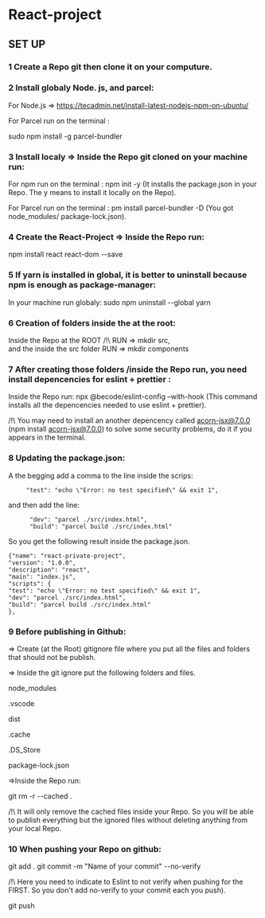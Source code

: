 # React-project

## SET UP

### 1 Create a Repo git then clone it on your computure.
 
### 2 Install globaly Node. js, and parcel:

  For Node.js => https://tecadmin.net/install-latest-nodejs-npm-on-ubuntu/
  
  For Parcel run on the terminal :
  
  sudo npm install -g parcel-bundler
  
### 3 Install localy => Inside the Repo git cloned on your machine run:
 
 For npm run on the terminal :
 npm init -y (It installs the package.json in your Repo. The y means to install it locally on the Repo).
 
 For Parcel run on the terminal :
 pm install parcel-bundler -D (You got node_modules/  package-lock.json).

### 4 Create the React-Project => Inside the Repo run:
 
 npm install react react-dom  --save
 
### 5 If yarn is installed in global, it is better to uninstall because npm is enough as package-manager:
  
  In your machine run globaly:
  sudo npm uninstall --global yarn
  
### 6 Creation of folders inside the at the root:
   Inside the Repo at the ROOT /!\ RUN => mkdir src,  
   and the inside the src folder RUN => mkdir components
   
### 7 After creating those folders /inside the Repo run, you need install depencencies for eslint + prettier :
 
 Inside the Repo run:
 npx @becode/eslint-config –with-hook 
 (This command installs all the depencencies needed to use eslint + prettier).
 
 /!\ You may need to install an another depencency called acorn-jsx@7.0.0 (npm install acorn-jsx@7.0.0) to solve some
 security problems, do it if you appears in the terminal.

### 8 Updating the package.json:

  A the begging add a comma to the line inside the scrips: 
  
         "test": "echo \"Error: no test specified\" && exit 1",
         
  and then add the line:
          
          "dev": "parcel ./src/index.html",
          "build": "parcel build ./src/index.html"
   
   So you get the following result inside the package.json.
   
    {"name": "react-private-project",
    "version": "1.0.0",
    "description": "react",
    "main": "index.js",
    "scripts": {
    "test": "echo \"Error: no test specified\" && exit 1",
    "dev": "parcel ./src/index.html",
    "build": "parcel build ./src/index.html"
    },

### 9 Before publishing in Github:
 
  => Create (at the Root) gitignore file where you put all the files and folders that should not be publish.
  
  => Inside the git ignore put the following folders and files.
  
  node_modules
  
  .vscode
  
  dist
  
  .cache
  
  .DS_Store
  
  package-lock.json
  
  =>Inside the Repo run:
  
  git rm -r --cached .
  
 /!\ It will only remove the cached files inside your Repo. So you will be able to publish everything but the ignored files
  without deleting anything from your local Repo. 
  

### 10 When pushing your Repo on github:
 
 git add .
 git commit -m "Name of your commit" --no-verify
 
 /!\ Here you need to indicate to Eslint to not verify when pushing for the FIRST. So you don't add no-verify to your commit
 each you push).
 
 git push
